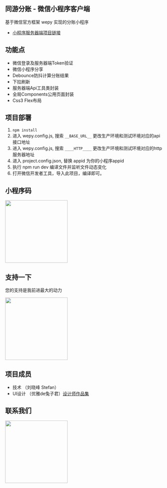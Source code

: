 ## 同游分账 - 微信小程序客户端
基于微信官方框架 wepy 实现的分账小程序

- [小程序服务器端项目链接](https://github.com/654943305/laravel-bill-split)

## 功能点
- 微信登录及服务器端Token验证
- 微信小程序分享
- Debounce防抖计算分账结果
- 下拉刷新
- 服务器端Api工具类封装
- 全局Components公用页面封装
- Css3 Flex布局

## 项目部署

1. `npm install`
2. 进入 wepy.config.js, 搜索 `__BASE_URL__` 更改生产环境和测试环境对应的api接口地址
3. 进入 wepy.config.js, 搜索 `____HTTP____` 更改生产环境和测试环境对应的http服务器地址
4. 进入 project.config.json, 替换 appid 为你的小程序appid
5. 执行 npm run dev 编译文件并监听文件动态变化
6. 打开微信开发者工具，导入此项目，编译即可。

## 小程序码

<html>
<img width='200' src='https://bill-split.ergou.live/images/weapp_qrcode.jpg'/>
</html>

## 支持一下

您的支持是我前进最大的动力

<html>
<img width='200'  src='https://bill-split.ergou.live/images/receive_money.jpeg'/>
</html>

## 项目成员

- 技术 （刘晓峰 Stefan）
- UI设计 （优雅de兔子君）[设计师作品集](https://mrbunny.zcool.com.cn)

## 联系我们

<html>
<img width='200'  src='https://bill-split.ergou.live/images/contact.jpeg'/>
</html>

